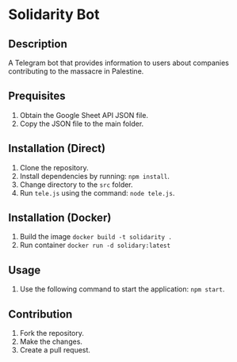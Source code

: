 # Solidarity Bot

## Description
A Telegram bot that provides information to users about companies contributing to the massacre in Palestine.

## Prequisites
1. Obtain the Google Sheet API JSON file.
2. Copy the JSON file to the main folder.


## Installation (Direct)
1. Clone the repository. 
2. Install dependencies by running: `npm install`.
3. Change directory to the `src` folder.
4. Run `tele.js` using the command: `node tele.js`.

## Installation (Docker)
1. Build the image `docker build -t solidarity .`
2. Run container `docker run -d solidary:latest`

## Usage
1. Use the following command to start the application: `npm start`.

## Contribution
1. Fork the repository.
2. Make the changes.
3. Create a pull request.


